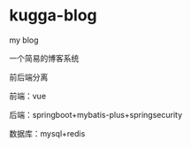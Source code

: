 # kugga-blog
my blog

一个简易的博客系统

前后端分离

前端：vue

后端：springboot+mybatis-plus+springsecurity

数据库：mysql+redis